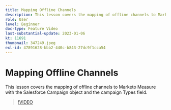 ```yaml
---
title: Mapping Offline Channels
description: This lesson covers the mapping of offline channels to Marketo Measure with the Salesforce Campaign object and the campaign Types field.
role: User
level: Beginner
doc-type: Feature Video
last-substantial-update: 2023-01-06
kt: 11691
thumbnail: 347249.jpeg
exl-id: 47891628-bbb2-440c-b843-27dc9f1cca54
---
```

# Mapping Offline Channels

This lesson covers the mapping of offline channels to Marketo Measure with the Salesforce Campaign object and the campaign Types field.

>[!VIDEO](https://video.tv.adobe.com/v/347249/?quality=12&learn=on)
